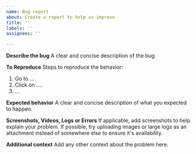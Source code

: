 ```yaml
---
name: Bug report
about: Create a report to help us improve
title: ''
labels: ''
assignees: ''

---
```


**Describe the bug**
A clear and concise description of the bug.

**To Reproduce**
Steps to reproduce the behavior:
1. Go to ...
2. Click on ....
3. ...

**Expected behavior**
A clear and concise description of what you expected to happen.

**Screenshots, Videos, Logs or Errors**
If applicable, add screenshots to help explain your problem.
If possible, try uploading images or large logs as an attachment instead of somewhere else to ensure it's availability.

**Additional context**
Add any other context about the problem here.